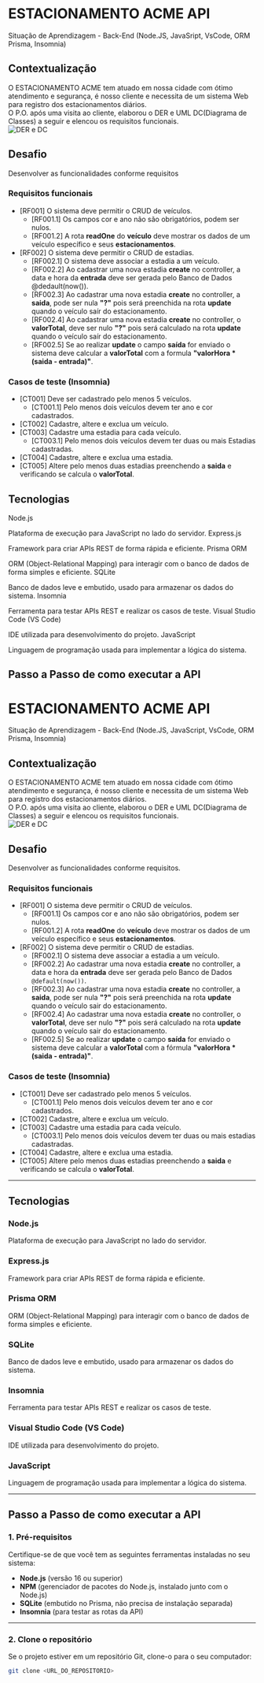 # ESTACIONAMENTO ACME API
Situação de Aprendizagem - Back-End (Node.JS, JavaSript, VsCode, ORM Prisma, Insomnia)
## Contextualização
O ESTACIONAMENTO ACME tem atuado em nossa cidade com ótimo atendimento e segurança, é nosso cliente e necessita de um sistema Web para registro dos estacionamentos diários.<br>O P.O. após uma visita ao cliente, elaborou o DER e UML DC(Diagrama de Classes) a seguir e elencou os requisitos funcionais.<br>
![DER e DC](./docs/der-dc.png)
## Desafio
Desenvolver as funcionalidades conforme requisitos

### Requisitos funcionais
- [RF001] O sistema deve permitir o CRUD de veículos.
    - [RF001.1] Os campos cor e ano não são obrigatórios, podem ser nulos.
    - [RF001.2] A rota **readOne** do **veículo** deve mostrar os dados de um veículo específico e seus **estacionamentos**.
- [RF002] O sistema deve permitir o CRUD de estadias.
    - [RF002.1] O sistema deve associar a estadia a um veículo.
    - [RF002.2] Ao cadastrar uma nova estadia **create** no controller, a data e hora da **entrada** deve ser gerada pelo Banco de Dados @dedault(now()).
    - [RF002.3] Ao cadastrar uma nova estadia **create** no controller, a **saida**, pode ser nula **"?"** pois será preenchida na rota **update** quando o veículo saír do estacionamento.
    - [RF002.4] Ao cadastrar uma nova estadia **create** no controller, o **valorTotal**, deve ser nulo **"?"** pois será calculado na rota **update** quando o veículo saír do estacionamento.
    - [RF002.5] Se ao realizar **update** o campo **saída** for enviado o sistema deve calcular a **valorTotal** com a formula **"valorHora * (saida - entrada)"**.

### Casos de teste (Insomnia)
- [CT001] Deve ser cadastrado pelo menos 5 veículos.
    - [CT001.1] Pelo menos dois veículos devem ter ano e cor cadastrados.
- [CT002] Cadastre, altere e exclua um veículo.
- [CT003] Cadastre uma estadia para cada veículo.
    - [CT003.1] Pelo menos dois veículos devem ter duas ou mais Estadias cadastradas.
- [CT004] Cadastre, altere e exclua uma estadia.
- [CT005] Altere pelo menos duas estadias preenchendo a **saida** e verificando se calcula o **valorTotal**.

## Tecnologias
Node.js

Plataforma de execução para JavaScript no lado do servidor.
Express.js

Framework para criar APIs REST de forma rápida e eficiente.
Prisma ORM

ORM (Object-Relational Mapping) para interagir com o banco de dados de forma simples e eficiente.
SQLite

Banco de dados leve e embutido, usado para armazenar os dados do sistema.
Insomnia

Ferramenta para testar APIs REST e realizar os casos de teste.
Visual Studio Code (VS Code)

IDE utilizada para desenvolvimento do projeto.
JavaScript

Linguagem de programação usada para implementar a lógica do sistema.
## Passo a Passo de como executar a API

# ESTACIONAMENTO ACME API
Situação de Aprendizagem - Back-End (Node.JS, JavaScript, VsCode, ORM Prisma, Insomnia)

## Contextualização
O ESTACIONAMENTO ACME tem atuado em nossa cidade com ótimo atendimento e segurança, é nosso cliente e necessita de um sistema Web para registro dos estacionamentos diários.<br>O P.O. após uma visita ao cliente, elaborou o DER e UML DC(Diagrama de Classes) a seguir e elencou os requisitos funcionais.<br>
![DER e DC](./docs/der-dc.png)

## Desafio
Desenvolver as funcionalidades conforme requisitos.

### Requisitos funcionais
- [RF001] O sistema deve permitir o CRUD de veículos.
    - [RF001.1] Os campos cor e ano não são obrigatórios, podem ser nulos.
    - [RF001.2] A rota **readOne** do **veículo** deve mostrar os dados de um veículo específico e seus **estacionamentos**.
- [RF002] O sistema deve permitir o CRUD de estadias.
    - [RF002.1] O sistema deve associar a estadia a um veículo.
    - [RF002.2] Ao cadastrar uma nova estadia **create** no controller, a data e hora da **entrada** deve ser gerada pelo Banco de Dados `@default(now())`.
    - [RF002.3] Ao cadastrar uma nova estadia **create** no controller, a **saida**, pode ser nula **"?"** pois será preenchida na rota **update** quando o veículo sair do estacionamento.
    - [RF002.4] Ao cadastrar uma nova estadia **create** no controller, o **valorTotal**, deve ser nulo **"?"** pois será calculado na rota **update** quando o veículo sair do estacionamento.
    - [RF002.5] Se ao realizar **update** o campo **saída** for enviado o sistema deve calcular a **valorTotal** com a fórmula **"valorHora * (saida - entrada)"**.

### Casos de teste (Insomnia)
- [CT001] Deve ser cadastrado pelo menos 5 veículos.
    - [CT001.1] Pelo menos dois veículos devem ter ano e cor cadastrados.
- [CT002] Cadastre, altere e exclua um veículo.
- [CT003] Cadastre uma estadia para cada veículo.
    - [CT003.1] Pelo menos dois veículos devem ter duas ou mais estadias cadastradas.
- [CT004] Cadastre, altere e exclua uma estadia.
- [CT005] Altere pelo menos duas estadias preenchendo a **saida** e verificando se calcula o **valorTotal**.

---

## Tecnologias

### **Node.js**
Plataforma de execução para JavaScript no lado do servidor.

### **Express.js**
Framework para criar APIs REST de forma rápida e eficiente.

### **Prisma ORM**
ORM (Object-Relational Mapping) para interagir com o banco de dados de forma simples e eficiente.

### **SQLite**
Banco de dados leve e embutido, usado para armazenar os dados do sistema.

### **Insomnia**
Ferramenta para testar APIs REST e realizar os casos de teste.

### **Visual Studio Code (VS Code)**
IDE utilizada para desenvolvimento do projeto.

### **JavaScript**
Linguagem de programação usada para implementar a lógica do sistema.

---

## Passo a Passo de como executar a API

### 1. **Pré-requisitos**
Certifique-se de que você tem as seguintes ferramentas instaladas no seu sistema:
- **Node.js** (versão 16 ou superior)
- **NPM** (gerenciador de pacotes do Node.js, instalado junto com o Node.js)
- **SQLite** (embutido no Prisma, não precisa de instalação separada)
- **Insomnia** (para testar as rotas da API)

---

### 2. **Clone o repositório**
Se o projeto estiver em um repositório Git, clone-o para o seu computador:

```bash
git clone <URL_DO_REPOSITORIO>